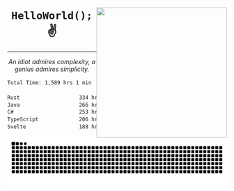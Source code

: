 <div text-align="center">
    <img src="https://i.imgur.com/h1q15Kt.gife" align="right" width="299" height="299">
    <h1 align="center"><code>HelloWorld();</code> ✌️</h1>
    <hr>
    <p align="center"><i>An idiot admires complexity, a genius admires simplicity.</i></p>
</div>

<!--START_SECTION:waka-->

```txt
Total Time: 1,589 hrs 1 min

Rust                   334 hrs 9 mins  █████░░░░░░░░░░░░░░░░░░░░   19.74 %
Java                   266 hrs 58 mins ████░░░░░░░░░░░░░░░░░░░░░   15.77 %
C#                     253 hrs 6 mins  ███▓░░░░░░░░░░░░░░░░░░░░░   14.95 %
TypeScript             206 hrs         ███░░░░░░░░░░░░░░░░░░░░░░   12.17 %
Svelte                 188 hrs 10 mins ██▓░░░░░░░░░░░░░░░░░░░░░░   11.12 %
```

<!--END_SECTION:waka-->

<picture>
  <source media="(prefers-color-scheme: dark)" srcset="https://raw.githubusercontent.com/Somfic/Somfic/main/github-contribution-grid-snake-dark.svg">
  <source media="(prefers-color-scheme: light)" srcset="https://raw.githubusercontent.com/Somfic/Somfic/main/github-contribution-grid-snake.svg">
  <img alt="github contribution grid snake animation" src="https://raw.githubusercontent.com/Somfic/Somfic/main/github-contribution-grid-snake.svg">
</picture>
